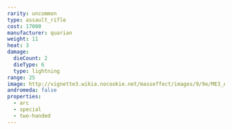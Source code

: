 ```yaml
---
rarity: uncommon
type: assault_rifle
cost: 17000
manufacturer: quarian
weight: 11
heat: 3
damage:
  dieCount: 2
  dieType: 6
  type: lightning
range: 25
image: http://vignette3.wikia.nocookie.net/masseffect/images/9/9e/ME3_Adas_Anti-Synthetic_Assault_Rifle.png/revision/latest/scale-to-width-down/200?cb=20120809190433
andromeda: false
properties:
  - arc
  - special
  - two-handed
---
```

